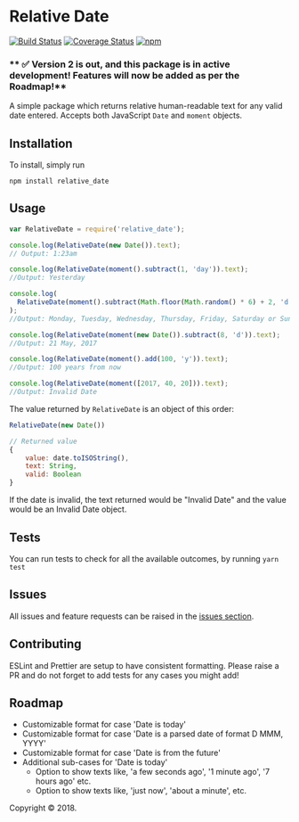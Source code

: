 # Relative Date

[![Build Status](https://travis-ci.org/samrith-s/relative_date.svg?branch=master)][build]
[![Coverage Status](https://coveralls.io/repos/github/samrith-s/relative_date/badge.svg)][coverage]
[![npm](https://img.shields.io/npm/v/relative_date.svg)][npm]

### ** ✅ Version 2 is out, and this package is in active development! Features will now be added as per the Roadmap!**

A simple package which returns relative human-readable text for any valid date entered. Accepts both JavaScript `Date` and `moment` objects.

## Installation

To install, simply run

```
npm install relative_date
```

## Usage

```javascript
var RelativeDate = require('relative_date');

console.log(RelativeDate(new Date()).text);
// Output: 1:23am

console.log(RelativeDate(moment().subtract(1, 'day')).text);
//Output: Yesterday

console.log(
  RelativeDate(moment().subtract(Math.floor(Math.random() * 6) + 2, 'd')).text
);
//Output: Monday, Tuesday, Wednesday, Thursday, Friday, Saturday or Sunday

console.log(RelativeDate(moment(new Date()).subtract(8, 'd')).text);
//Output: 21 May, 2017

console.log(RelativeDate(moment().add(100, 'y')).text);
//Output: 100 years from now

console.log(RelativeDate(moment([2017, 40, 20])).text);
//Output: Invalid Date
```

The value returned by `RelativeDate` is an object of this order:

```javascript
RelativeDate(new Date())

// Returned value
{
    value: date.toISOString(),
    text: String,
    valid: Boolean
}
```

If the date is invalid, the text returned would be "Invalid Date" and the value would be an Invalid Date object.

## Tests

You can run tests to check for all the available outcomes, by running `yarn test`

## Issues

All issues and feature requests can be raised in the [issues section](https://github.com/samrith-s/relative_date/issues).

## Contributing

ESLint and Prettier are setup to have consistent formatting. Please raise a PR and do not forget to add tests for any cases you might add!

## Roadmap

- Customizable format for case 'Date is today'
- Customizable format for case 'Date is a parsed date of format D MMM, YYYY'
- Customizable format for case 'Date is from the future'
- Additional sub-cases for 'Date is today'
  - Option to show texts like, 'a few seconds ago', '1 minute ago', '7 hours ago' etc.
  - Option to show texts like, 'just now', 'about a minute', etc.

Copyright &copy; 2018.

[build]: https://travis-ci.org/samrith-s/relative_date
[coverage]: https://coveralls.io/github/samrith-s/relative_date
[npm]: https://www.npmjs.com/package/relative_date
